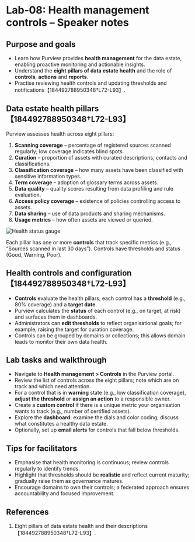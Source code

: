 # Lab‑08: Health management controls – Speaker notes

## Purpose and goals

- Learn how Purview provides **health management** for the data estate, enabling proactive monitoring and actionable insights.
- Understand the **eight pillars of data estate health** and the role of **controls**, **actions** and **reports**.
- Practise reviewing health controls and updating thresholds and notifications【184492788950348†L72-L93】.

## Data estate health pillars【184492788950348†L72-L93】

Purview assesses health across eight pillars:

1. **Scanning coverage** – percentage of registered sources scanned regularly; low coverage indicates blind spots.
2. **Curation** – proportion of assets with curated descriptions, contacts and classifications.
3. **Classification coverage** – how many assets have been classified with sensitive information types.
4. **Term coverage** – adoption of glossary terms across assets.
5. **Data quality** – quality scores resulting from data profiling and rule evaluation.
6. **Access policy coverage** – existence of policies controlling access to assets.
7. **Data sharing** – use of data products and sharing mechanisms.
8. **Usage metrics** – how often assets are viewed or queried.

![Health status gauge]({{file:file-VX4dJhF1eWCxnogFqyCNT9}})

Each pillar has one or more **controls** that track specific metrics (e.g., “Sources scanned in last 30 days”).  Controls have thresholds and status (Good, Warning, Poor).

## Health controls and configuration【184492788950348†L72-L93】

- **Controls** evaluate the health pillars; each control has a **threshold** (e.g., 80% coverage) and a **target date**.
- Purview calculates the **status** of each control (e.g., on target, at risk) and surfaces them in dashboards.
- Administrators can **edit thresholds** to reflect organisational goals; for example, raising the target for curation coverage.
- Controls can be grouped by domains or collections; this allows domain leads to monitor their own data health.

## Lab tasks and walkthrough

- Navigate to **Health management > Controls** in the Purview portal.
- Review the list of controls across the eight pillars; note which are on track and which need attention.
- For a control that is in **warning** state (e.g., low classification coverage), **adjust the threshold** or **assign an action** to a responsible owner.
- Create a **custom control** if there is a unique metric your organisation wants to track (e.g., number of certified assets).
- Explore the **dashboard**: examine the dials and color coding; discuss what constitutes a healthy data estate.
- Optionally, set up **email alerts** for controls that fall below thresholds.

## Tips for facilitators

- Emphasise that health monitoring is continuous; review controls regularly to identify trends.
- Highlight that thresholds should be **realistic** and reflect current maturity; gradually raise them as governance matures.
- Encourage domains to own their controls; a federated approach ensures accountability and focused improvement.

## References

1. Eight pillars of data estate health and their descriptions【184492788950348†L72-L93】.
